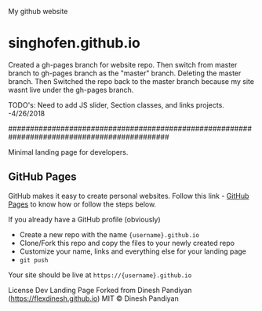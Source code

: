 My github website
# singhofen.github.io

Created a gh-pages branch for website repo. Then switch from master branch to gh-pages branch as the "master" branch. Deleting the master branch. Then Switched the repo back to the master branch because my site wasnt live under the gh-pages branch. 

TODO's: Need to add JS slider, Section classes, and links projects. -4/26/2018

#############################################################################################

Minimal landing page for developers.

## GitHub Pages

GitHub makes it easy to create personal websites. Follow this link - [GitHub Pages](https://pages.github.com/) to know how or follow the steps below.

If you already have a GitHub profile (obviously)

* Create a new repo with the name `{username}.github.io`
* Clone/Fork this repo and copy the files to your newly created repo
* Customize your name, links and everything else for your landing page
* `git push`

Your site should be live at `https://{username}.github.io`



License
Dev Landing Page Forked from Dinesh Pandiyan (https://flexdinesh.github.io)
MIT © Dinesh Pandiyan
